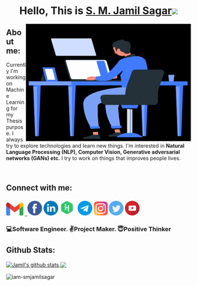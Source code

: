 <!-- Heading -->
<div align="center">
   <h1>Hello, This is <a target="_blank" href="https://www.facebook.com/iam.smjamilsagar">S. M. Jamil Sagar</a><img src="https://media.giphy.com/media/hvRJCLFzcasrR4ia7z/giphy.gif" width="25px"></h1>
</div>


<!-- About Me -->
<img align="right" height="320px" width="450px" alt="GIF" src="Files/about.gif" />

<div align="left">
   <h2>About me:</h2>
   <p>Currently I'm working on Machine Learning for my Thesis purpose.</b></a> I always try to explore technologies and learn new things. I'm interested in <b>Natural Language Processing (NLP), Computer Vision, Generative adversarial networks (GANs) etc.</b> I try to work on things that improves people lives.</p>
</div>
<br>


<!-- Social Platforms -->
<div>
   <h2>Connect with me:</h2>
   <code><a href="mailto:s.m.jamil.sagar1111@gmail.com"><img height="35" src="Files/gmail.png"></a></code>
   <code><a href="https://www.facebook.com/iam.smjamilsagar" target="_blank"> <img height="40" src="Files/facebook.png"></a></code>
   <code><a href="https://www.linkedin.com/in/iam-smjamilsagar"><img height="40" src="Files/linkedin.png"></a></code>
   <code><a href="https://www.hackerrank.com/smjamilsagar"><img height="45" src="Files/hackerrank.svg"></a></code>
   <code><a href="http://t.me/smjamilsagar"><img height="40" src="Files/telegram.svg"></a></code>
   <code><a href="https://www.instagram.com/iam.smjamilsagar"><img height="38" src="Files/instagram.svg"></a></code>
   <code><a href="https://twitter.com/smjamilsagar"><img height="40" src="Files/twitter.png"></a></code>
   <code><a href="https://www.youtube.com/channel/UCSVsPqz7Bh2ZTPMAKxeYwYg"><img height="40" src="Files/youtube.png"></a></code>
</div>


### 💻Software Engineer.   ✌Project Maker.  😇Positive Thinker


<!-- Github Stats -->
<h2>Github Stats:</h2>
<a href="https://github.com/anuraghazra/github-readme-stats">
  <img align="center" src="https://github-readme-stats.vercel.app/api?username=iam-smjamilsagar&show_icons=true&include_all_commits=true&theme=chartreuse-dark" alt="Jamil's github stats" />
</a>
<a href="https://github.com/anuraghazra/github-readme-stats">
  <img align="center" src="https://github-readme-stats.vercel.app/api/top-langs/?username=iam-smjamilsagar&layout=compact&theme=chartreuse-dark" />
</a>

<p><img align="center" src="https://github-readme-streak-stats.herokuapp.com/?user=iam-smjamilsagar&theme=chartreuse-dark" alt="iam-smjamilsagar" /></p>




